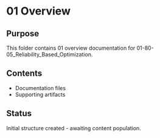 # 01 Overview

## Purpose
This folder contains 01 overview documentation for 01-80-05_Reliability_Based_Optimization.

## Contents
- Documentation files
- Supporting artifacts

## Status
Initial structure created - awaiting content population.
